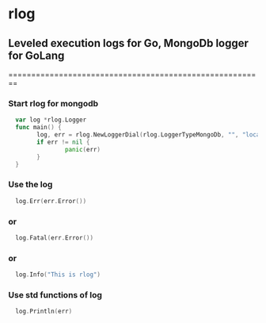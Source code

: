 # rlog
## Leveled execution logs for Go, MongoDb logger for GoLang
========================================================
### Start rlog for mongodb
```go
  var log *rlog.Logger
  func main() {
        log, err = rlog.NewLoggerDial(rlog.LoggerTypeMongoDb, "", "localhost:27017/dbname", "")
        if err != nil {
                panic(err)
        }
  }
```
### Use the log
```go
  log.Err(err.Error())
```
### or
```go
  log.Fatal(err.Error())
```
### or
```go
  log.Info("This is rlog")
```
### Use std functions of log
```go
  log.Println(err)
```




